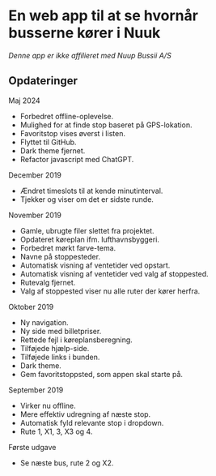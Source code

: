 # En web app til at se hvornår busserne kører i Nuuk

*Denne app er ikke affilieret med Nuup Bussii A/S*

## Opdateringer

Maj 2024
- Forbedret offline-oplevelse.
- Mulighed for at finde stop baseret på GPS-lokation.
- Favoritstop vises øverst i listen.
- Flyttet til GitHub.
- Dark theme fjernet.
- Refactor javascript med ChatGPT.

December 2019
- Ændret timeslots til at kende minutinterval.
- Tjekker og viser om det er sidste runde.

November 2019
- Gamle, ubrugte filer slettet fra projektet.
- Opdateret køreplan ifm. lufthavnsbyggeri.
- Forbedret mørkt farve-tema.
- Navne på stoppesteder.
- Automatisk visning af ventetider ved opstart.
- Automatisk visning af ventetider ved valg af stoppested.
- Rutevalg fjernet.
- Valg af stoppested viser nu alle ruter der kører herfra.

Oktober 2019
- Ny navigation.
- Ny side med billetpriser.
- Rettede fejl i køreplansberegning.
- Tilføjede hjælp-side.
- Tilføjede links i bunden.
- Dark theme.
- Gem favoritstoppsted, som appen skal starte på.

September 2019
- Virker nu offline.
- Mere effektiv udregning af næste stop.
- Automatisk fyld relevante stop i dropdown.
- Rute 1, X1, 3, X3 og 4.

Første udgave
- Se næste bus, rute 2 og X2.
